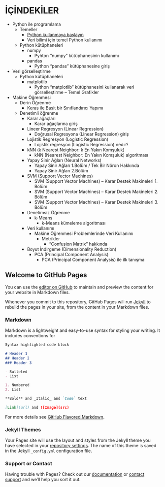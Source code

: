 # İÇİNDEKİLER
- Python ile programlama
  - Temeller
      - [Python kullanmaya başlayın](https://github.com/datafloyd/datafloyd_examples/blob/master/Python/Py_Basics.ipynb)
      - Veri bilimi için temel Python kullanımı
  - Python kütüphaneleri
    - numpy
      - Pyhton “numpy” kütüphanesinin kullanımı
    - pandas
      - Python “pandas” kütüphanesine giriş
- Veri görselleştirme
  - Python kütüphaneleri
      - matplotlib
          - Python “matplotlib” kütüphanesini kullanarak veri görselleştirme – Temel Grafikler
- Makine Öğrenmesi
  - Derin Öğrenme
    - Keras ile Basit bir Sınıflandırıcı Yapımı
  - Denetimli öğrenme
      - Karar ağaçları
          - Karar ağaçlarına giriş
      - Lineer Regresyon (Linear Regression)
          - Doğrusal Regresyona (Linear Regression) giriş
      - Lojistik Regresyon (Logistic Regression)
          - Lojistik regresyon (Logistic Regression) nedir?
      - kNN (k Nearest Neighbor: k En Yakın Komşuluk)
          - kNN (Nearest Neighbor: En Yakın Komşuluk) algoritması
      - Yapay Sinir Ağları (Neural Networks)
          - Yapay Sinir Ağları 1.Bölüm / Tek Bir Nöron Hakkında
          - Yapay Sinir Ağları 2.Bölüm
      - SVM (Support Vector Machines) 
          - SVM (Support Vector Machines) – Karar Destek Makineleri 1. Bölüm
          - SVM (Support Vector Machines) – Karar Destek Makineleri 2. Bölüm
          - SVM (Support Vector Machines) – Karar Destek Makineleri 3. Bölüm
      - Denetimsiz Öğrenme
          - k-Means
              - k-Means kümeleme algoritması
      - Veri kullanımı
          - Makine Öğrenmesi Problemlerinde Veri Kullanımı
              - Metrikler
                  - “Confusion Matrix” hakkında
      - Boyut İndirgeme (Dimensionality Reduction)
          - PCA (Principal Component Analysis)
              - PCA (Principal Component Analysis) ile ilk tanışma

## Welcome to GitHub Pages

You can use the [editor on GitHub](https://github.com/datafloyd/datafloyd_examples/edit/master/README.md) to maintain and preview the content for your website in Markdown files.

Whenever you commit to this repository, GitHub Pages will run [Jekyll](https://jekyllrb.com/) to rebuild the pages in your site, from the content in your Markdown files.

### Markdown

Markdown is a lightweight and easy-to-use syntax for styling your writing. It includes conventions for

```markdown
Syntax highlighted code block

# Header 1
## Header 2
### Header 3

- Bulleted
- List

1. Numbered
2. List

**Bold** and _Italic_ and `Code` text

[Link](url) and ![Image](src)
```

For more details see [GitHub Flavored Markdown](https://guides.github.com/features/mastering-markdown/).

### Jekyll Themes

Your Pages site will use the layout and styles from the Jekyll theme you have selected in your [repository settings](https://github.com/datafloyd/datafloyd_examples/settings). The name of this theme is saved in the Jekyll `_config.yml` configuration file.

### Support or Contact

Having trouble with Pages? Check out our [documentation](https://help.github.com/categories/github-pages-basics/) or [contact support](https://github.com/contact) and we’ll help you sort it out.
